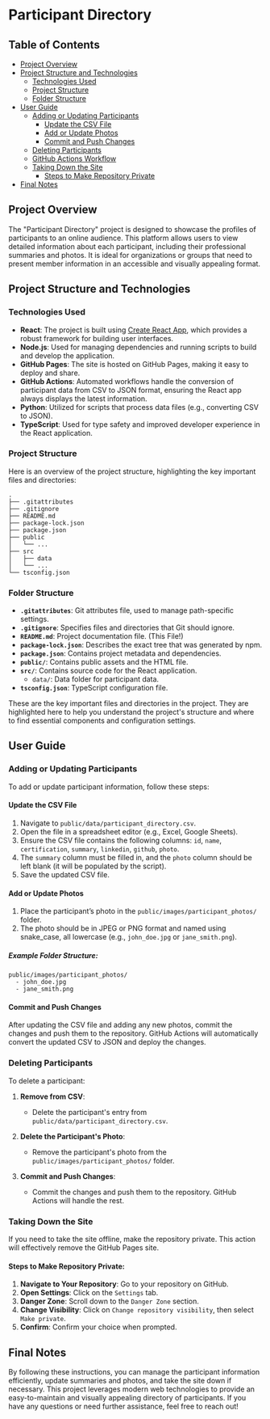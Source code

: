 # Participant Directory

## Table of Contents
- [Project Overview](#project-overview)
- [Project Structure and Technologies](#project-structure-and-technologies)
  - [Technologies Used](#technologies-used)
  - [Project Structure](#project-structure)
  - [Folder Structure](#folder-structure)
- [User Guide](#user-guide)
  - [Adding or Updating Participants](#adding-or-updating-participants)
    - [Update the CSV File](#update-the-csv-file)
    - [Add or Update Photos](#add-or-update-photos)
    - [Commit and Push Changes](#commit-and-push-changes)
  - [Deleting Participants](#deleting-participants)
  - [GitHub Actions Workflow](#github-actions-workflow)
  - [Taking Down the Site](#taking-down-the-site)
    - [Steps to Make Repository Private](#steps-to-make-repository-private)
- [Final Notes](#final-notes)

## Project Overview

The "Participant Directory" project is designed to showcase the profiles of participants to an online audience. This platform allows users to view detailed information about each participant, including their professional summaries and photos. It is ideal for organizations or groups that need to present member information in an accessible and visually appealing format.

## Project Structure and Technologies

### Technologies Used

- **React**: The project is built using [Create React App](https://github.com/facebook/create-react-app), which provides a robust framework for building user interfaces.
- **Node.js**: Used for managing dependencies and running scripts to build and develop the application.
- **GitHub Pages**: The site is hosted on GitHub Pages, making it easy to deploy and share.
- **GitHub Actions**: Automated workflows handle the conversion of participant data from CSV to JSON format, ensuring the React app always displays the latest information.
- **Python**: Utilized for scripts that process data files (e.g., converting CSV to JSON).
- **TypeScript**: Used for type safety and improved developer experience in the React application.

### Project Structure
Here is an overview of the project structure, highlighting the key important files and directories:

```
.
├── .gitattributes
├── .gitignore
├── README.md
├── package-lock.json
├── package.json
├── public
│   └── ...
├── src
│   ├── data
│   └── ...
└── tsconfig.json
```

### Folder Structure
- **`.gitattributes`**: Git attributes file, used to manage path-specific settings.
- **`.gitignore`**: Specifies files and directories that Git should ignore.
- **`README.md`**: Project documentation file. (This File!)
- **`package-lock.json`**: Describes the exact tree that was generated by npm.
- **`package.json`**: Contains project metadata and dependencies.
- **`public/`**: Contains public assets and the HTML file.
- **`src/`**: Contains source code for the React application.
  - `data/`: Data folder for participant data.
- **`tsconfig.json`**: TypeScript configuration file.

These are the key important files and directories in the project. They are highlighted here to help you understand the project's structure and where to find essential components and configuration settings.

## User Guide

### Adding or Updating Participants

To add or update participant information, follow these steps:

#### Update the CSV File
1. Navigate to `public/data/participant_directory.csv`.
2. Open the file in a spreadsheet editor (e.g., Excel, Google Sheets).
3. Ensure the CSV file contains the following columns: `id`, `name`, `certification`, `summary`, `linkedin`, `github`, `photo`.
4. The `summary` column must be filled in, and the `photo` column should be left blank (it will be populated by the script).
5. Save the updated CSV file.

#### Add or Update Photos
1. Place the participant’s photo in the `public/images/participant_photos/` folder.
2. The photo should be in JPEG or PNG format and named using snake_case, all lowercase (e.g., `john_doe.jpg` or `jane_smith.png`).

##### Example Folder Structure:
```
public/images/participant_photos/
  - john_doe.jpg
  - jane_smith.png
```

#### Commit and Push Changes
After updating the CSV file and adding any new photos, commit the changes and push them to the repository. GitHub Actions will automatically convert the updated CSV to JSON and deploy the changes.

### Deleting Participants

To delete a participant:

1. **Remove from CSV**:
   - Delete the participant's entry from `public/data/participant_directory.csv`.

2. **Delete the Participant's Photo**:
   - Remove the participant's photo from the `public/images/participant_photos/` folder.

3. **Commit and Push Changes**:
   - Commit the changes and push them to the repository. GitHub Actions will handle the rest.

### Taking Down the Site

If you need to take the site offline, make the repository private. This action will effectively remove the GitHub Pages site.

#### Steps to Make Repository Private:

1. **Navigate to Your Repository**: Go to your repository on GitHub.
2. **Open Settings**: Click on the `Settings` tab.
3. **Danger Zone**: Scroll down to the `Danger Zone` section.
4. **Change Visibility**: Click on `Change repository visibility`, then select `Make private`.
5. **Confirm**: Confirm your choice when prompted.

## Final Notes
  
By following these instructions, you can manage the participant information efficiently, update summaries and photos, and take the site down if necessary. This project leverages modern web technologies to provide an easy-to-maintain and visually appealing directory of participants. If you have any questions or need further assistance, feel free to reach out!